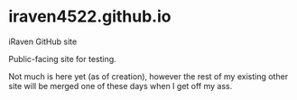 # iraven4522.github.io
iRaven GitHub site

Public-facing site for testing. 

Not much is here yet (as of creation), however the rest of my existing other site will be merged one of these days when I get off my ass.
